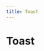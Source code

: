 ```yaml
---
title: Toast
---
```

# Toast

&nbsp;
<ClientOnly>
    <toast-demo></toast-demo>
    <toast-attributes></toast-attributes>
</ClientOnly>
